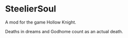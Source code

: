 # SteelierSoul

A mod for the game Hollow Knight.

Deaths in dreams and Godhome count as an actual death.